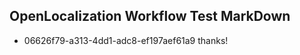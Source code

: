## OpenLocalization Workflow Test MarkDown
* 06626f79-a313-4dd1-adc8-ef197aef61a9 thanks!

<!--HONumber=Sep16_HO1-->



